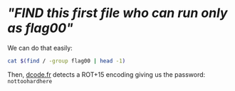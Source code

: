 # _"FIND this first file who can run only as flag00"_

We can do that easily:
```bash
cat $(find / -group flag00 | head -1)
```

Then, [dcode.fr](https://www.dcode.fr/identification-chiffrement) detects a ROT+15 encoding giving us the password: `nottoohardhere`

